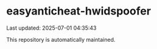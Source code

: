 # easyanticheat-hwidspoofer

Last updated: 2025-07-01 04:35:43

This repository is automatically maintained.
